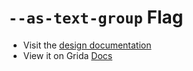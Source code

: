# `--as-text-group` Flag

- Visit the [design documentation](../docs/--as-text-group.md)
- View it on Grida [Docs](https://grida.co/docs/flags/--as-text-group)
